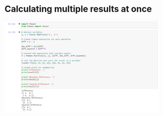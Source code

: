 # Calculating multiple results at once
![Alt text](/screen_shot/Screenshot_3.png?raw=true "Simple Code on IPython Notebooks")
